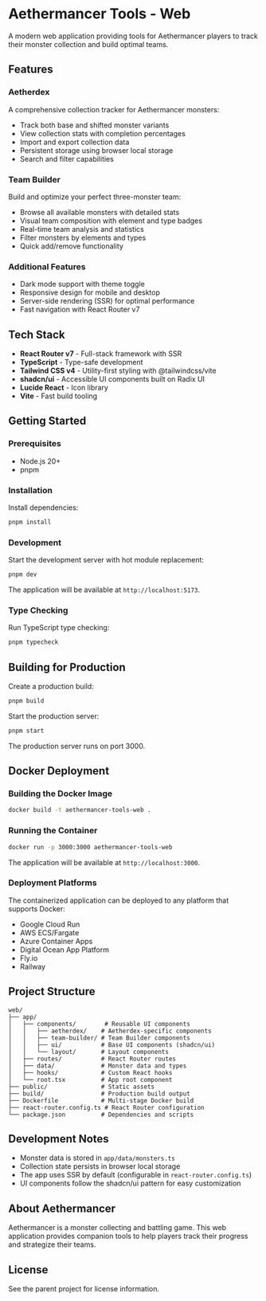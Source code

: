 # Aethermancer Tools - Web

A modern web application providing tools for Aethermancer players to track their monster collection and build optimal teams.

## Features

### Aetherdex
A comprehensive collection tracker for Aethermancer monsters:
- Track both base and shifted monster variants
- View collection stats with completion percentages
- Import and export collection data
- Persistent storage using browser local storage
- Search and filter capabilities

### Team Builder
Build and optimize your perfect three-monster team:
- Browse all available monsters with detailed stats
- Visual team composition with element and type badges
- Real-time team analysis and statistics
- Filter monsters by elements and types
- Quick add/remove functionality

### Additional Features
- Dark mode support with theme toggle
- Responsive design for mobile and desktop
- Server-side rendering (SSR) for optimal performance
- Fast navigation with React Router v7

## Tech Stack

- **React Router v7** - Full-stack framework with SSR
- **TypeScript** - Type-safe development
- **Tailwind CSS v4** - Utility-first styling with @tailwindcss/vite
- **shadcn/ui** - Accessible UI components built on Radix UI
- **Lucide React** - Icon library
- **Vite** - Fast build tooling

## Getting Started

### Prerequisites

- Node.js 20+
- pnpm

### Installation

Install dependencies:

```bash
pnpm install
```

### Development

Start the development server with hot module replacement:

```bash
pnpm dev
```

The application will be available at `http://localhost:5173`.

### Type Checking

Run TypeScript type checking:

```bash
pnpm typecheck
```

## Building for Production

Create a production build:

```bash
pnpm build
```

Start the production server:

```bash
pnpm start
```

The production server runs on port 3000.

## Docker Deployment

### Building the Docker Image

```bash
docker build -t aethermancer-tools-web .
```

### Running the Container

```bash
docker run -p 3000:3000 aethermancer-tools-web
```

The application will be available at `http://localhost:3000`.

### Deployment Platforms

The containerized application can be deployed to any platform that supports Docker:

- Google Cloud Run
- AWS ECS/Fargate
- Azure Container Apps
- Digital Ocean App Platform
- Fly.io
- Railway

## Project Structure

```
web/
├── app/
│   ├── components/        # Reusable UI components
│   │   ├── aetherdex/    # Aetherdex-specific components
│   │   ├── team-builder/ # Team Builder components
│   │   ├── ui/           # Base UI components (shadcn/ui)
│   │   └── layout/       # Layout components
│   ├── routes/           # React Router routes
│   ├── data/             # Monster data and types
│   ├── hooks/            # Custom React hooks
│   └── root.tsx          # App root component
├── public/               # Static assets
├── build/                # Production build output
├── Dockerfile            # Multi-stage Docker build
├── react-router.config.ts # React Router configuration
└── package.json          # Dependencies and scripts
```

## Development Notes

- Monster data is stored in `app/data/monsters.ts`
- Collection state persists in browser local storage
- The app uses SSR by default (configurable in `react-router.config.ts`)
- UI components follow the shadcn/ui pattern for easy customization

## About Aethermancer

Aethermancer is a monster collecting and battling game. This web application provides companion tools to help players track their progress and strategize their teams.

## License

See the parent project for license information.

